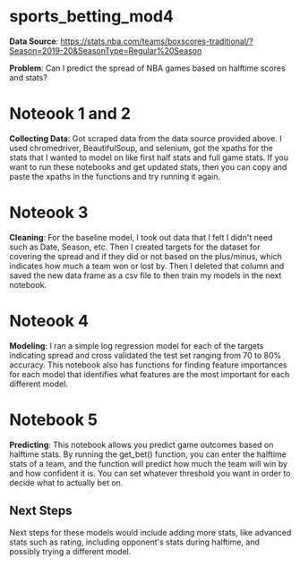 # sports_betting_mod4

**Data Source**: https://stats.nba.com/teams/boxscores-traditional/?Season=2019-20&SeasonType=Regular%20Season

**Problem**: Can I predict the spread of NBA games based on halftime scores and stats?

# Noteook 1 and 2
**Collecting Data**: Got scraped data from the data source provided above. I used chromedriver, BeautifulSoup, and selenium, got the xpaths for the stats that I wanted to model on like first half stats and full game stats. If you want to run these notebooks and get updated stats, then you can copy and paste the xpaths in the functions and try running it again. 

# Noteook 3

**Cleaning**: For the baseline model, I took out data that I felt I didn't need such as Date, Season, etc. Then I created targets for the dataset for covering the spread and if they did or not based on the plus/minus, which indicates how much a team won or lost by. Then I deleted that column and saved the new data frame as a csv file to then train my models in the next notebook.

# Noteook 4

**Modeling**: I ran a simple log regression model for each of the targets indicating spread and cross validated the test set ranging from 70 to 80% accuracy. This notebook also has functions for finding feature importances for each model that identifies what features are the most important for each different model.

# Notebook 5

**Predicting**: This notebook allows you predict game outcomes based on halftime stats. By running the get_bet() function, you can enter the halftime stats of a team, and the function will predict how much the team will win by and how confident it is. You can set whatever threshold you want in order to decide what to actually bet on. 

## Next Steps

Next steps for these models would include adding more stats, like advanced stats such as rating, including opponent's stats during halftime, and possibly trying a different model. 
